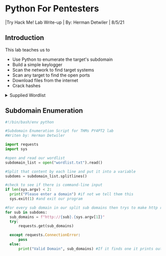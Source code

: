 # Python For Pentesters

|Try Hack Me! Lab Write-up | By: Herman Detwiler | 8/5/21

## Introduction

This lab teaches us to

- Use Python to enumerate the target's subdomain
- Build a simple keylogger
- Scan the network to find target systems
- Scan any target to find the open ports
- Download files from the internet
- Crack hashes


<details>
<summary>Supplied Wordlist</summary>
<br><ul>

123456

password

12345678

1234

12345

dragon

qwerty

696969

mustang

letmein

baseball

master

michael

football

shadow

monkey

abc123

pass

6969

jordan

harley

ranger

iwantu

jennifer

hunter

2000

test

batman

trustno1

thomas

tigger

robert

access

love

buster

1234567

soccer

hockey

killer

george

andrew

charlie

superman

dallas

jessica

pepper

1111

austin

william

daniel

golfer

summer

heather

hammer

yankees

joshua

maggie

enter

ashley

thunder

cowboy

silver

richard

orange

merlin

michelle

corvette

bigdog

cheese

matthew

121212

patrick

martin

freedom

ginger

nicole

sparky

yellow

camaro

secret

falcon

taylor

111111

131313

123123

hello

scooter

please

porsche

guitar

chelsea

black

diamond

nascar

jackson

cameron

654321

computer

amanda

wizard

xxxxxxxx

money

phoenix

mickey

bailey

knight

iceman

tigers

purple

andrea

horny

dakota

aaaaaa

player

sunshine

morgan

starwars

boomer

cowboys

edward

charles

booboo

coffee

xxxxxx

bulldog

ncc1701

rabbit

peanut

john

johnny

gandalf

spanky

winter

brandy

compaq

carlos

tennis

james

mike

brandon

fender

anthony

ferrari

cookie

chicken

maverick

chicago

joseph

diablo

666666

willie

welcome

chris

panther

yamaha

justin

banana

driver

marine

angels

fishing

david

maddog

wilson

dennis

captain

chester

smokey

xavier

steven

viking

snoopy

blue

eagles

winner

samantha

house

miller

flower

jack

firebird

butter

united

turtle

steelers

tiffany

zxcvbn

tomcat

golf

bond007

bear

tiger

doctor

gateway

gators

angel

junior

thx1138

debbie

spider

melissa

booger

1212

flyers

fish

matrix

scooby

jason

walter

boston

braves

yankee

barney

victor

tucker

princess

mercedes

5150

zzzzzz

gunner

bubba

2112

fred

johnson

xxxxx

member

donald

bronco

voyager

rangers

birdie

trouble

white

topgun

green

super

qazwsx

magic

lakers

rachel

slayer

scott

2222

asdf

video

london

7777

marlboro

srinivas

internet

action

carter

jasper

monster

teresa

jeremy

11111111

bill

crystal

peter

rocket

theman

oliver

prince

beach

7777777

muffin

redsox

star

testing

shannon

murphy

frank

hannah

dave

eagle1

11111

mother

nathan

raiders

steve

forever

angela

viper

ou812

jake

gregory

buddy

whatever

young

nicholas

lucky

helpme

jackie

monica

midnight

college

baby

brian

mark

startrek

sierra

leather

232323

4444

beavis

happy

sophie

ladies

naughty

giants

booty

golden

0

fire

sandra

packers

einstein

dolphins

chevy

winston

warrior

sammy

8675309

zxcvbnm

power

victoria

asdfgh

toyota

travis

hotdog

paris

rock

xxxx

redskins

ford

freddy

arsenal

access14

wolf

iloveyou

alex

florida

eric

legend

movie

success

rosebud

jaguar

great

cool

cooper

1313

scorpio

mountain

madison

987654

brazil

lauren

japan

stars

apple

alexis

aaaa

bonnie

jasmine

kevin

matt

qwertyui

danielle

4321

4128

runner

swimming

dolphin

gordon

casper

stupid

saturn

gemini

apples

august

3333

canada

blazer

hunting

kitty

rainbow

112233

arthur

cream

calvin

surfer

samson

kelly

paul

mine

king

racing

5555

eagle

newyork

little

redwings

smith

sticky

cocacola

animal

broncos

private

skippy

marvin

enjoy

apollo

parker

qwert

time

sydney

simon

voodoo

magnum

juice

abgrtyu

777777

dreams

maxwell

music

rush2112

russia

scorpion

rebecca

tester

phantom

billy

6666

albert

index
<ul><br>
</pre>
</details>

## Subdomain Enumeration
  
  ```python
  #!/bin/bash/env python

#Subdomain Enumeration Script for THMs PY4PT2 lab
#Writen by: Herman Detwiler

import requests
import sys

#open and read our wordlist	
subdomain_list = open("wordlist.txt").read()

#Split that content by each line and put it into a variable
subdoms = subdomain_list.splitlines()

#check to see if there is command-line input	
if len(sys.argv) < 2:
    print("Please enter a domain") #if not we tell them this
    sys.exit(1) #and exit our program

#For every sub domain in our split sub domains then trys to make http requests combining our list and input
for sub in subdoms:
	sub_domains = f"http://{sub}.{sys.argv[1]}"
	try:
		requests.get(sub_domains)

	except requests.ConnectionError:
		pass
	else:
		print("Valid Domain", sub_domains) #If it finds one it prints out that it found one and the name of that subdomain.
```                     
                     
                     
                     
